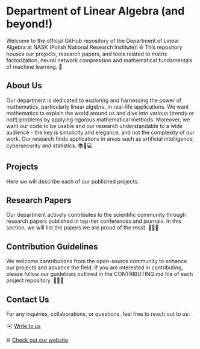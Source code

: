 # Department of Linear Algebra (and beyond!)

Welcome to the official GitHub repository of the Department of Linear Algebra at NASK (Polish National Research Institute)! 🌐 This repository houses our projects, research papers, and tools related to matrix factorization, neural network compression and mathematical fundamentals of machine learning. 🚀

## About Us

Our department is dedicated to exploring and harnessing the power of mathematics, particularly linear algebra, in real-life applications. We want mathematics to explain the world around us and dive into various (trendy or not!) problems by applying rigorous mathematical methods. Moreover, we want our code to be usable and our research understandable to a wide audience - the key is simplicity and elegance, and not the complexity of our work. Our research finds applications in areas such as artificial intelligence, cybersecurity and statistics. 📚🧠💻 

## Projects

Here we will describe each of our published projects.

## Research Papers

Our department actively contributes to the scientific community through research papers published in top-tier conferences and journals. In this section, we will list the papers we are proud of the most. 📝🔬🌐

## Contribution Guidelines

We welcome contributions from the open-source community to enhance our projects and advance the field. If you are interested in contributing, please follow our guidelines outlined in the CONTRIBUTING.md file of each project repository. 🙌🔧📝

## Contact Us

For any inquiries, collaborations, or questions, feel free to reach out to us:

✉️ [Write to us](https://science.nask.pl/en/contact)

🌐 [Check out our website](https://science.nask.pl/en)
